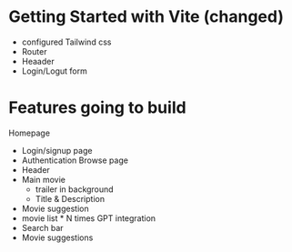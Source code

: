 # Getting Started with Vite (changed)
- configured Tailwind css
- Router
- Heaader
- Login/Logut form


# Features going to build
Homepage
 - Login/signup page
 - Authentication
Browse page
 - Header
 - Main movie
   - trailer in background
   - Title & Description
 - Movie suggestion 
  - movie list * N times
GPT integration
 - Search bar
 - Movie suggestions